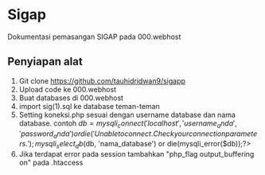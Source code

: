 # Sigap

Dokumentasi pemasangan SIGAP pada 000.webhost

## Penyiapan alat

1. Git clone https://github.com/tauhidridwan9/sigapp
2. Upload code ke 000.webhost
3. Buat databases di 000.webhost
4. import sig(1).sql ke database teman-teman
5. Setting koneksi.php sesuai dengan username database dan nama database. contoh $db = mysqli_connect('localhost', 'username_anda', 'password_anda') or die('Unable to connect. Check your      connection parameters.'); mysqli_select_db($db, 'nama_database') or die(mysqli_error($db));?>
6. Jika terdapat error pada session tambahkan "php_flag output_buffering on" pada .htaccess

